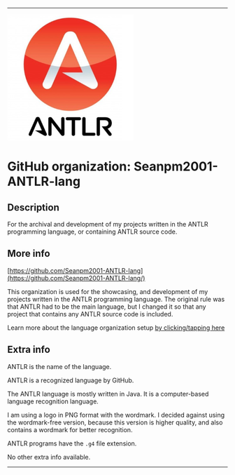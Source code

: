 
***

<!--
<details open><summary><p>Click/tap here to expand/collapse the full resolution (vector) logo for this project</p></summary>

![ failed to load. The file may be missing or corrupt. Check the file path for errors first.](/AdditionalInfo/2/Seanpm2001-ANTLR-lang-lang/ML_logo.svg)

</details>

<details><summary><p>Click/tap here to expand/collapse the non-vector (raster) logo for this project</p></summary>
!-->

![ANTLR_LOGO1.png failed to load. The file may be missing or corrupt. Check the file path for errors first.](/AdditionalInfo/2/Seanpm2001-ANTLR-lang/ANTLR_LOGO1.png)

<!--
</details>
!-->

# GitHub organization: Seanpm2001-ANTLR-lang

## Description

For the archival and development of my projects written in the ANTLR programming language, or containing ANTLR source code.

## More info

[https://github.com/Seanpm2001-ANTLR-lang](https://github.com/Seanpm2001-ANTLR-lang/)

This organization is used for the showcasing, and development of my projects written in the ANTLR programming language. The original rule was that ANTLR had to be the main language, but I changed it so that any project that contains any ANTLR source code is included.

Learn more about the language organization setup [by clicking/tapping here](/AdditionalInfo/LanguageOrgs/README.md)

## Extra info

ANTLR is the name of the language.

ANTLR is a recognized language by GitHub.

The ANTLR language is mostly written in Java. It is a computer-based language recognition language.

I am using a logo in PNG format with the wordmark. I decided against using the wordmark-free version, because this version is higher quality, and also contains a wordmark for better recognition.

<!-- The current logo in use is in JPEG format. This means that it is not transparent, but it needs a replacement without a solid white background. !-->

ANTLR programs have the `.g4` file extension.

<!-- The logo currently in use is in GIF format, but is not animated.!-->

<!--I don't know what ANTLR-lang stands for, in the sense of programming languages. !-->

No other extra info available.

***
